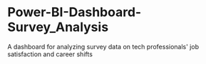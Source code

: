 # Power-BI-Dashboard-Survey_Analysis
A dashboard for analyzing survey data on tech professionals' job satisfaction and career shifts
